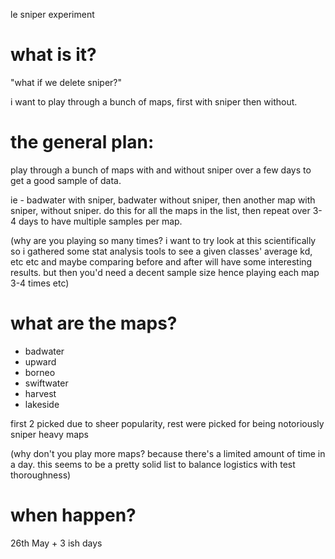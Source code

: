 le sniper experiment

# what is it?
"what if we delete sniper?"

i want to play through a bunch of maps, first with sniper then without. 

# the general plan:

play through a bunch of maps with and without sniper over a few days to get a good sample of data.

ie - badwater with sniper, badwater without sniper, then another map with sniper, without sniper. do this for all the maps in the list, then repeat over 3-4 days to have multiple samples per map. 

(why are you playing so many times? i want to try look at this scientifically so i gathered some stat analysis tools to see a given classes' average kd, etc etc and maybe comparing before and after will have some interesting results. but then you'd need a decent sample size hence playing each map 3-4 times etc)

# what are the maps?

* badwater
* upward
* borneo
* swiftwater
* harvest
* lakeside

first 2 picked due to sheer popularity, rest were picked for being notoriously sniper heavy maps

(why don't you play more maps? because there's a limited amount of time in a day. this seems to be a pretty solid list to balance logistics with test thoroughness)

# when happen?

26th May + 3 ish days 
